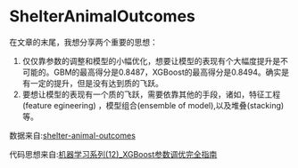 # ShelterAnimalOutcomes

在文章的末尾，我想分享两个重要的思想： 
1. 仅仅靠参数的调整和模型的小幅优化，想要让模型的表现有个大幅度提升是不可能的。GBM的最高得分是0.8487，XGBoost的最高得分是0.8494。确实是有一定的提升，但是没有达到质的飞跃。 
2. 要想让模型的表现有一个质的飞跃，需要依靠其他的手段，诸如，特征工程(feature egineering) ，模型组合(ensemble of model),以及堆叠(stacking)等。


数据来自:[shelter-animal-outcomes](https://www.kaggle.com/c/shelter-animal-outcomes)

代码思想来自:[机器学习系列(12)_XGBoost参数调优完全指南](https://blog.csdn.net/han_xiaoyang/article/details/52665396)

